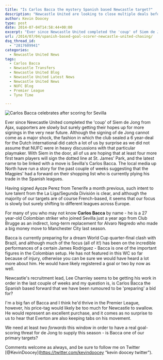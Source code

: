 ```yaml
---
title: "Is Carlos Bacca the mystery Spanish based Newcastle target?"
description: "Newcastle United are looking to close multiple deals before pre-season kick-offs and Tyne Time asks whether Sevilla's Carlos Bacca is a primary target."
author: Kevin Doocey
type: post
date: 2014-07-04T14:58:44+00:00
excerpt: "Ever since Newcastle United completed the 'coup' of Siem de Jong from Ajax, supporters are slowly but surely getting their hopes up for more signings in the very near future. Although the signing.."
url: /2014/07/04/spanish-based-goal-scorer-newcastle-united-chasing/
dsq_thread_id:
  - "2817609941"
categories:
  - Newcastle United News
tags:
  - Carlos Bacca
  - Newcastle Transfers
  - Newcastle United Blog
  - Newcastle United Latest News
  - Newcastle United News
  - NUFC Blog
  - Premier League
  - Tyne Time

---
```

![Carlos Bacca celebrates after scoring for Sevilla](http://www.tynetime.com/wp-content/uploads/2014/07/Carlos-Bacca-Sevilla.jpg "Bacca - Linked with move to Premier League with NUFC and Everton interested")

Ever since Newcastle United completed the 'coup' of Siem de Jong from Ajax, supporters are slowly but surely getting their hopes up for more signings in the very near future. Although the signing of de Jong cannot come as a major shock, the fashion in which the club sealed a 6 year-deal for the Dutch international did catch a lot of us by surprise as we did not assume that NUFC were in heavy discussions with that particular playmaker. With Siem in the door, all of us are hoping that at least four more first team players will sign the dotted line at St. James' Park, and the latest name to be linked with a move is Sevilla's Carlos Bacca. The local media up North have run a story for the past couple of weeks suggesting that the Magpies' had a forward on their shopping list who is currently plying his trade in the Spanish leagues.

Having signed Ayoze Perez from Tenerife a month previous, such intent to lure talent from the La Liga/Segunda División is clear, and although the majority of our targets are of course French-based, it seems that our focus is slowly but surely shifting to different leagues across Europe.

For many of you who may not know **Carlos Bacca** by name - he is a 27 year-old Colombian striker who joined Sevilla just a year ago from  Club Brugge as an indirect, long-term replacement for Alvaro Negredo who made a big money move to Manchester City last season.

Bacca is currently preparing for a dream World Cup quarter-final clash with Brazil, and although much of the focus (all of it!) has been on the incredible performances of a certain James Rodriguez - Bacca is one of the important figures in the Colombian setup. He has not featured in this WC so far because of injury, otherwise you can be sure we would have heard a lot more about him. He would have likely registered a goal or two by now as well.

Newcastle's recruitment lead, Lee Charnley seems to be getting his work in order in the last couple of weeks and my question is, is Carlos Bacca the Spanish based forward that we have been rumoured to be 'preparing' a bid for?

I'm a big fan of Bacca and I think he'd thrive in the Premier League, however, his price-tag would likely be too much for Newcastle to swallow. He would represent an excellent purchase, and it comes as no surprise to us to hear that Everton are also keeping tabs on his movement.

We need at least _two forwards_ this window in order to have a real goal-scoring threat for de Jong to supply this season - is Bacca one of our primary targets?

Comments welcome as always, and be sure to follow me on Twitter [@KevinDoocey](https://twitter.com/kevindoocey “kevin doocey twitter").
